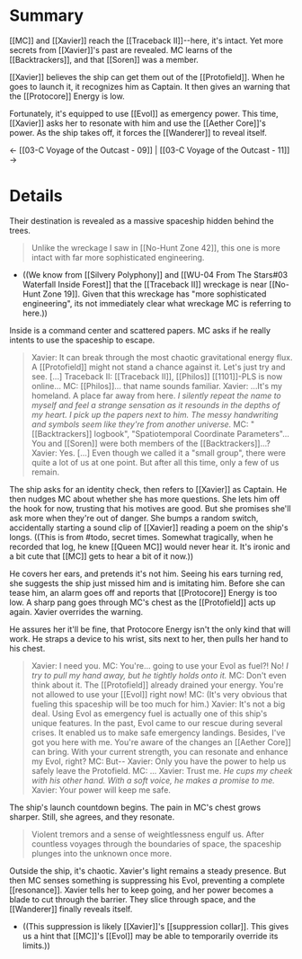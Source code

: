 # Summary

[[MC]] and [[Xavier]] reach the [[Traceback II]]--here, it's intact. Yet more secrets from [[Xavier]]'s past are revealed. MC learns of the [[Backtrackers]], and that [[Soren]] was a member.

[[Xavier]] believes the ship can get them out of the [[Protofield]]. When he goes to launch it, it recognizes him as Captain. It then gives an warning that the [[Protocore]] Energy is low.

Fortunately, it's equipped to use [[Evol]] as emergency power. This time, [[Xavier]] asks her to resonate with him and use the [[Aether Core]]'s power. As the ship takes off, it forces the [[Wanderer]] to reveal itself.

← [[03-C Voyage of the Outcast - 09]] | [[03-C Voyage of the Outcast - 11]] →
# Details
Their destination is revealed as a massive spaceship hidden behind the trees.
> Unlike the wreckage I saw in [[No-Hunt Zone 42]], this one is more intact with far more sophisticated engineering.
* ((We know from [[Silvery Polyphony]] and [[WU-04 From The Stars#03 Waterfall Inside Forest]] that the [[Traceback II]] wreckage is near [[No-Hunt Zone 19]]. Given that this wreckage has "more sophisticated engineering", its not immediately clear what wreckage MC is referring to here.))

Inside is a command center and scattered papers. MC asks if he really intents to use the spaceship to escape.
> Xavier: It can break through the most chaotic gravitational energy flux. A [[Protofield]] might not stand a chance against it. Let's just try and see. \[...]
> Traceback II: [[Traceback II]], [[Philos]] [[1101]]-PLS is now online...
> MC: [[Philos]]... that name sounds familiar.
> Xavier: ...It's my homeland. A place far away from here.
> *I silently repeat the name to myself and feel a strange sensation as it resounds in the depths of my heart.
> I pick up the papers next to him. The messy handwriting and symbols seem like they're from another universe.*
> MC: "[[Backtrackers]] logbook", "Spatiotemporal Coordinate Parameters"... You and [[Soren]] were both members of the [[Backtrackers]]...?
> Xavier: Yes. \[...] Even though we called it a "small group", there were quite a lot of us at one point. But after all this time, only a few of us remain.

The ship asks for an identity check, then refers to [[Xavier]] as Captain. He then nudges MC about whether she has more questions. She lets him off the hook for now, trusting that his motives are good. But she promises she'll ask more when they're out of danger. She bumps a random switch, accidentally starting a sound clip of [[Xavier]] reading a poem on the ship's longs. ((This is from #todo, secret times. Somewhat tragically, when he recorded that log, he knew [[Queen MC]] would never hear it. It's ironic and a bit cute that [[MC]] gets to hear a bit of it now.))

He covers her ears, and pretends it's not him. Seeing his ears turning red, she suggests the ship just missed him and is imitating him. Before she can tease him, an alarm goes off and reports that [[Protocore]] Energy is too low. A sharp pang goes through MC's chest as the [[Protofield]] acts up again. Xavier overrides the warning.

He assures her it'll be fine, that Protocore Energy isn't the only kind that will work. He straps a device to his wrist, sits next to her, then pulls her hand to his chest.
> Xavier: I need you.
> MC: You're... going to use your Evol as fuel?! No!
> *I try to pull my hand away, but he tightly holds onto it.*
> MC: Don't even think about it. The [[Protofield]] already drained your energy. You're not allowed to use your [[Evol]] right now!
> MC: (It's very obvious that fueling this spaceship will be too much for him.)
> Xavier: It's not a big deal. Using Evol as emergency fuel is actually one of this ship's unique features. In the past, Evol came to our rescue during several crises. It enabled us to make safe emergency landings. Besides, I've got you here with me. You're aware of the changes an [[Aether Core]] can bring. With your current strength, you can resonate and enhance my Evol, right?
> MC: But--
> Xavier: Only you have the power to help us safely leave the Protofield.
> MC: ...
> Xavier: Trust me.
> *He cups my cheek with his other hand. With a soft voice, he makes a promise to me.*
> Xavier: Your power will keep me safe.

The ship's launch countdown begins. The pain in MC's chest grows sharper. Still, she agrees, and they resonate.

> Violent tremors and a sense of weightlessness engulf us. After countless voyages through the boundaries of space, the spaceship plunges into the unknown once more.

Outside the ship, it's chaotic. Xavier's light remains a steady presence. But then MC senses something is suppressing his Evol, preventing a complete [[resonance]]. Xavier tells her to keep going, and her power becomes a blade to cut through the barrier. They slice through space, and the [[Wanderer]] finally reveals itself.
* ((This suppression is likely [[Xavier]]'s [[suppression collar]]. This gives us a hint that [[MC]]'s [[Evol]] may be able to temporarily override its limits.))

